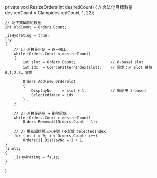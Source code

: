 private void ResizeOrders(int desiredCount)
{
    // 合法化目標數量
    desiredCount = Clamp(desiredCount, 1, 22);

    // 記下擴編前的數量
    int oldCount = Orders.Count;

    _isHydrating = true;
    try
    {
        // 1) 若數量不足 → 逐一補上
        while (Orders.Count < desiredCount)
        {
            int slot = Orders.Count;                // 0-based slot
            int idx  = CoercePatternIndex(slot);    // 需求：用 slot 番號 0,1,2,3… 補齊

            Orders.Add(new OrderSlot
            {
                DisplayNo     = slot + 1,           // 顯示用 1-based
                SelectedIndex = idx
            });
        }

        // 2) 若數量過多 → 刪除尾端
        while (Orders.Count > desiredCount)
            Orders.RemoveAt(Orders.Count - 1);

        // 3) 重新編排顯示用序號（不影響 SelectedIndex）
        for (int i = 0; i < Orders.Count; i++)
            Orders[i].DisplayNo = i + 1;
    }
    finally
    {
        _isHydrating = false;
    }
}